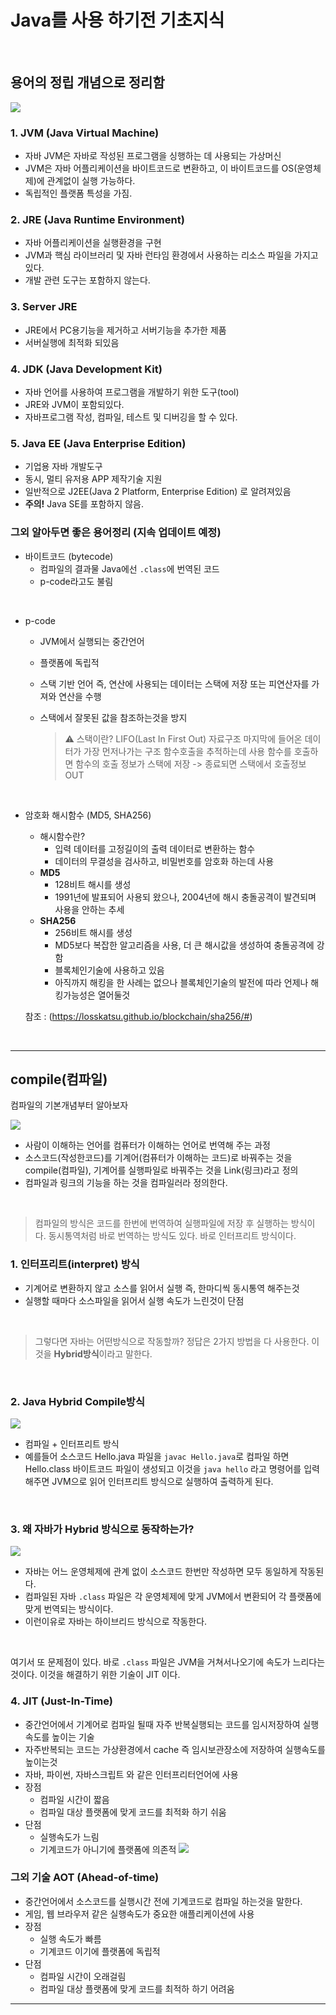 # Java를 사용 하기전 기초지식

<br>

## 용어의 정립 개념으로 정리함

![](https://blog.kakaocdn.net/dn/Mk8as/btqKsoI4jA3/5VnitlEi9njb43qk9kHuik/img.webp)

### 1. JVM (Java Virtual Machine)

- 자바 JVM은 자바로 작성된 프로그램을 싱행하는 데 사용되는 가상머신
- JVM은 자바 어플리케이션을 바이트코드로 변환하고, 이 바이트코드를 OS(운영체제)에
관계없이 실행 가능하다.
- 독립적인 플랫폼 특성을 가짐.

### 2. JRE (Java Runtime Environment)

- 자바 어플리케이션을 실행환경을 구현
- JVM과 핵심 라이브러리 및 자바 런타임 환경에서 사용하는 리소스 파일을 가지고 있다.
- 개발 관련 도구는 포함하지 않는다.

### 3. Server JRE

- JRE에서 PC용기능을 제거하고 서버기능을 추가한 제품
- 서버실행에 최적화 되있음

### 4. JDK (Java Development Kit)

- 자바 언어를 사용하여 프로그램을 개발하기 위한 도구(tool)
- JRE와 JVM이 포함되있다.
- 자바프로그램 작성, 컴파일, 테스트 및 디버깅을 할 수 있다.

### 5. Java EE (Java Enterprise Edition)

- 기업용 자바 개발도구
- 동시, 멀티 유저용 APP 제작기술 지원
- 일반적으로 J2EE(Java 2 Platform, Enterprise Edition) 로 알려져있음
- **주의!** Java SE를 포함하지 않음.
  
### 그외 알아두면 좋은 용어정리 (지속 업데이트 예정)

- 바이트코드 (bytecode)
  - 컴파일의 결과물 Java에선 `.class`에 번역된 코드
  - p-code라고도 불림

<br>

- p-code
  - JVM에서 실행되는 중간언어
  - 플랫폼에 독립적
  - 스택 기반 언어 즉, 연산에 사용되는 데이터는 스택에 저장 또는 피연산자를 가져와 연산을 수행
  - 스택에서 잘못된 값을 참조하는것을 방지

    > ⚠️ 스택이란?
    LIFO(Last In First Out) 자료구조
    마지막에 들어온 데이터가 가장 먼저나가는 구조
    함수호출을 추적하는데 사용
    함수를 호출하면 함수의 호출 정보가 스택에 저장 -> 종료되면 스택에서 호출정보 OUT

<br>

- 암호화 해시함수 (MD5, SHA256)
  - 해시함수란?
    - 입력 데이터를 고정길이의 출력 데이터로 변환하는 함수
    - 데이터의 무결성을 검사하고, 비밀번호를 암호화 하는데 사용
  - **MD5**
    - 128비트 해시를 생성
    - 1991년에 발표되어 사용되 왔으나, 2004년에 해시 충돌공격이 발견되며 사용을 안하는 추세
  - **SHA256**
    - 256비트 해시를 생성
    - MD5보다 복잡한 알고리즘을 사용, 더 큰 해시값을 생성하여 충돌공격에 강함
    - 블록체인기술에 사용하고 있음
    - 아직까지 해킹을 한 사례는 없으나 블록체인기술의 발전에 따라 언제나 해킹가능성은 열어둘것

  참조 : (https://losskatsu.github.io/blockchain/sha256/#)

<br>

---

## compile(컴파일)

컴파일의 기본개념부터 알아보자

![](https://pyrasis.com/assets/images/GoForTheReallyImpatientUnit01/2.png)

- 사람이 이해하는 언어를 컴퓨터가 이해하는 언어로 번역해 주는 과정
- 소스코드(작성한코드)를 기계어(컴퓨터가 이해하는 코드)로 바꿔주는 것을 compile(컴파일),
기계어를 실행파일로 바꿔주는 것을 Link(링크)라고 정의
- 컴파일과 링크의 기능을 하는 것을 컴파일러라 정의한다.

<br>
  
>컴파일의 방식은 코드를 한번에 번역하여 실행파일에 저장 후 실행하는 방식이다.
 동시통역처럼 바로 번역하는 방식도 있다. 바로 인터프리트 방식이다.

### 1. 인터프리트(interpret) 방식

- 기계어로 변환하지 않고 소스를 읽어서 실행 즉, 한마디씩 동시통역 해주는것
- 실행할 때마다 소스파일을 읽어서 실행 속도가 느린것이 단점

<br>

>그렇다면 자바는 어떤방식으로 작동할까? 정답은 2가지 방법을 다 사용한다.
 이것을 **Hybrid방식**이라고 말한다.

<br>

### 2. Java Hybrid Compile방식

![](https://user-images.githubusercontent.com/41244373/110245609-5b1faa80-7fa7-11eb-95e0-af63706f94d2.png)

- 컴파일 + 인터프리트 방식
- 예를들어 소스코드 Hello.java 파일을 `javac Hello.java`로 컴파일 하면
  Hello.class 바이트코드 파일이 생성되고 이것을 `java hello` 라고 명령어를 입력해주면 JVM으로 읽어 인터프리트 방식으로 실행하여 출력하게 된다.

<br>

### 3. 왜 자바가 Hybrid 방식으로 동작하는가?

![](https://miro.medium.com/v2/resize:fit:640/format:webp/0*qwg6yiZ2Kud1DD9g.png)

- 자바는 어느 운영체제에 관계 없이 소스코드 한번만 작성하면 모두 동일하게 작동된다.
- 컴파일된 자바 `.class` 파일은 각 운영체제에 맞게 JVM에서 변환되어 각 플랫폼에 맞게 번역되는
 방식이다.
- 이런이유로 자바는 하이브리드 방식으로 작동한다.

<br>

여기서 또 문제점이 있다. 바로 `.class` 파일은 JVM을 거쳐서나오기에 속도가 느리다는 것이다.
이것을 해결하기 위한 기술이 JIT 이다.

### 4. JIT (Just-In-Time)

- 중간언어에서 기계어로 컴파일 될때 자주 반복실행되는 코드를 임시저장하여 실행속도를 높이는 기술
- 자주반복되는 코드는 가상환경에서 cache 즉 임시보관장소에 저장하여 실행속도를 높이는것
- 자바, 파이썬, 자바스크립트 와 같은 인터프리터언어에 사용
- 장점
  - 컴파일 시간이 짧음
  - 컴파일 대상 플랫폼에 맞게 코드를 최적화 하기 쉬움
- 단점
  - 실행속도가 느림
  - 기계코드가 아니기에 플랫폼에 의존적
![](https://blog.kakaocdn.net/dn/lBHFV/btqSGinqYMI/Bt5L1jXsnUvf1UDUWgx3L1/img.png)

### 그외 기술 AOT (Ahead-of-time)

- 중간언어에서 소스코드를 실행시간 전에 기계코드로 컴파일 하는것을 말한다.
- 게임, 웹 브라우저 같은 실행속도가 중요한 애플리케이션에 사용
- 장점
  - 실행 속도가 빠름
  - 기계코드 이기에 플랫폼에 독립적
- 단점
  - 컴파일 시간이 오래걸림
  - 컴파일 대상 플랫폼에 맞게 코드를 최적하 하기 어려움
  
---

